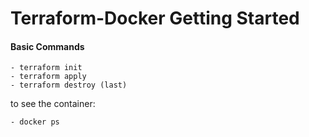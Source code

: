 # Terraform-Docker Getting Started

#### Basic Commands

    - terraform init
    - terraform apply
    - terraform destroy (last)

to see the container:

    - docker ps
     